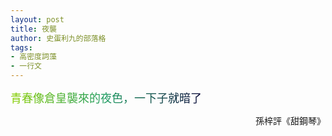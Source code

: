 ```yaml
---
layout: post
title: 夜襲
author: 史蛋利九的部落格
tags:
- 高密度詞藻
- 一行文
---
```


<span style="font-size: large;
background: -webkit-linear-gradient(0deg, #8acf00, #1b9a60, #090939);
-webkit-background-clip: text;
-webkit-text-fill-color: transparent;">
青春像倉皇襲來的夜色，一下子就暗了
</span>
<div style="text-align: right;">
孫梓評《甜鋼琴》
</div>
